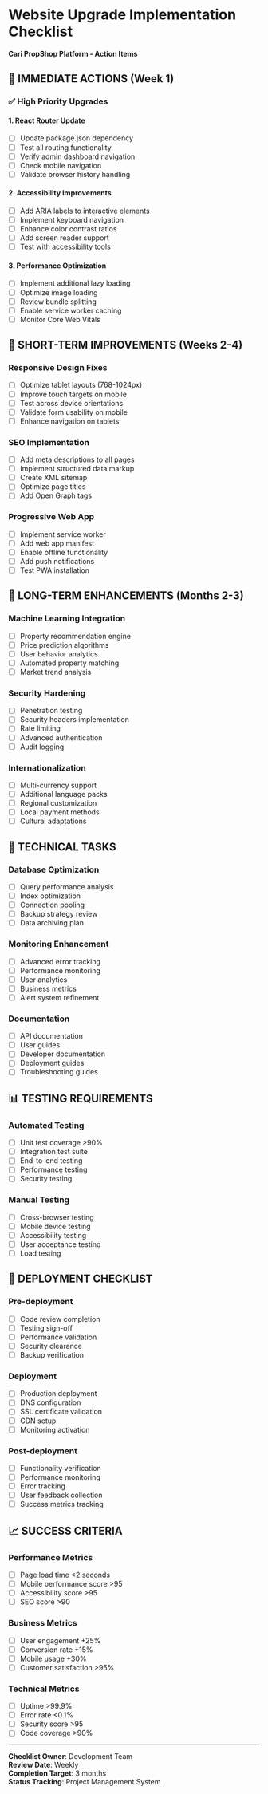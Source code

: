 # Website Upgrade Implementation Checklist
**Cari PropShop Platform - Action Items**

## 🚨 IMMEDIATE ACTIONS (Week 1)

### ✅ High Priority Upgrades

#### 1. React Router Update
- [ ] Update package.json dependency
- [ ] Test all routing functionality
- [ ] Verify admin dashboard navigation
- [ ] Check mobile navigation
- [ ] Validate browser history handling

#### 2. Accessibility Improvements
- [ ] Add ARIA labels to interactive elements
- [ ] Implement keyboard navigation
- [ ] Enhance color contrast ratios
- [ ] Add screen reader support
- [ ] Test with accessibility tools

#### 3. Performance Optimization
- [ ] Implement additional lazy loading
- [ ] Optimize image loading
- [ ] Review bundle splitting
- [ ] Enable service worker caching
- [ ] Monitor Core Web Vitals

## 📱 SHORT-TERM IMPROVEMENTS (Weeks 2-4)

### Responsive Design Fixes
- [ ] Optimize tablet layouts (768-1024px)
- [ ] Improve touch targets on mobile
- [ ] Test across device orientations
- [ ] Validate form usability on mobile
- [ ] Enhance navigation on tablets

### SEO Implementation
- [ ] Add meta descriptions to all pages
- [ ] Implement structured data markup
- [ ] Create XML sitemap
- [ ] Optimize page titles
- [ ] Add Open Graph tags

### Progressive Web App
- [ ] Implement service worker
- [ ] Add web app manifest
- [ ] Enable offline functionality
- [ ] Add push notifications
- [ ] Test PWA installation

## 🔮 LONG-TERM ENHANCEMENTS (Months 2-3)

### Machine Learning Integration
- [ ] Property recommendation engine
- [ ] Price prediction algorithms
- [ ] User behavior analytics
- [ ] Automated property matching
- [ ] Market trend analysis

### Security Hardening
- [ ] Penetration testing
- [ ] Security headers implementation
- [ ] Rate limiting
- [ ] Advanced authentication
- [ ] Audit logging

### Internationalization
- [ ] Multi-currency support
- [ ] Additional language packs
- [ ] Regional customization
- [ ] Local payment methods
- [ ] Cultural adaptations

## 🔧 TECHNICAL TASKS

### Database Optimization
- [ ] Query performance analysis
- [ ] Index optimization
- [ ] Connection pooling
- [ ] Backup strategy review
- [ ] Data archiving plan

### Monitoring Enhancement
- [ ] Advanced error tracking
- [ ] Performance monitoring
- [ ] User analytics
- [ ] Business metrics
- [ ] Alert system refinement

### Documentation
- [ ] API documentation
- [ ] User guides
- [ ] Developer documentation
- [ ] Deployment guides
- [ ] Troubleshooting guides

## 📊 TESTING REQUIREMENTS

### Automated Testing
- [ ] Unit test coverage >90%
- [ ] Integration test suite
- [ ] End-to-end testing
- [ ] Performance testing
- [ ] Security testing

### Manual Testing
- [ ] Cross-browser testing
- [ ] Mobile device testing
- [ ] Accessibility testing
- [ ] User acceptance testing
- [ ] Load testing

## 🚀 DEPLOYMENT CHECKLIST

### Pre-deployment
- [ ] Code review completion
- [ ] Testing sign-off
- [ ] Performance validation
- [ ] Security clearance
- [ ] Backup verification

### Deployment
- [ ] Production deployment
- [ ] DNS configuration
- [ ] SSL certificate validation
- [ ] CDN setup
- [ ] Monitoring activation

### Post-deployment
- [ ] Functionality verification
- [ ] Performance monitoring
- [ ] Error tracking
- [ ] User feedback collection
- [ ] Success metrics tracking

## 📈 SUCCESS CRITERIA

### Performance Metrics
- [ ] Page load time <2 seconds
- [ ] Mobile performance score >95
- [ ] Accessibility score >95
- [ ] SEO score >90

### Business Metrics
- [ ] User engagement +25%
- [ ] Conversion rate +15%
- [ ] Mobile usage +30%
- [ ] Customer satisfaction >95%

### Technical Metrics
- [ ] Uptime >99.9%
- [ ] Error rate <0.1%
- [ ] Security score >95
- [ ] Code coverage >90%

---

**Checklist Owner**: Development Team  
**Review Date**: Weekly  
**Completion Target**: 3 months  
**Status Tracking**: Project Management System